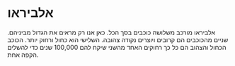 # אלביראו

אלביראו מורכב משלושה כוכבים בסך הכל. כאן אנו רק מראים את הגדול מביניהם. שניים
מהכוכבים הם קרובים ויוצרים נקודה צהובה. השלישי הוא כחול ורחוק יותר. הכוכב הכחול
והצהוב הם כל כך רחוקים האחד מהשני שיקח להם 100,000 שנים כדי להשלים הקפה אחת.
